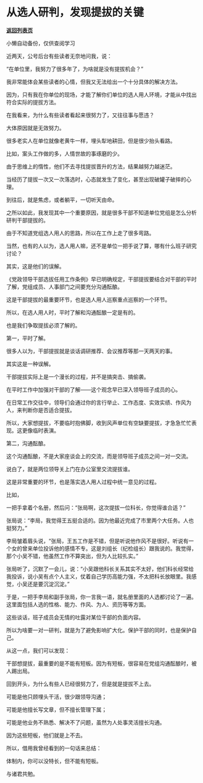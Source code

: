 # 从选人研判，发现提拔的关键

[**返回列表页**](/gzh/费曼的小茶馆)

小懒自动备份，仅供查阅学习

近两天，公号后台有些读者无奈地问我，说：

  

“在单位里，我努力了很多年了，为啥就是没有提拔机会？”

  

我非常能体会某些读者的心情，但我又无法给出一个十分具体的解决方法。

  

因为，只有我在你单位的现场，才能了解你们单位的选人用人环境，才能从中找出符合实际的提拔方法。

  

在我看来，为什么有些读者看起来很努力了，又往往事与愿违？

  

大体原因就是无效努力。

  

很多老实人在单位就像老黄牛一样，埋头犁地耕田，但是很少抬头看路。

  

比如，案头工作做的多，人情世故的事琢磨的少。

  

由于思维上的惰性，他们不去寻找提拔晋升的方法，结果越努力越迷茫。

  

当经历了提拔一次又一次落选时，心态就发生了变化，甚至出现破罐子破摔的心理。

  

到往后，就是焦虑，或者躺平，一切听天由命。

  

之所以如此，我发现其中一个重要原因，就是很多干部不知道单位党组是怎么分析研判干部提拔的。

  

由于不知道党组选人用人的思路，所以在工作上走了很多弯路。

  

当然，也有的人以为，选人用人嘛，还不是单位一把手说了算，哪有什么班子研究讨论？

  

其实，这是他们的误解。

  

《党政领导干部选拔任用工作条例》早已明确规定，干部提拔要结合对干部的平时了解，党组成员、人事部门之间要充分沟通酝酿。

  

这是干部提拔的最重要环节，也是选人用人巡察重点巡察的一个环节。

  

所以，在选人用人时，平时了解和沟通酝酿一定是有的。

  

也是我们争取提拔必须了解的。

  

第一，平时了解。

  

很多人以为，干部提拔就是谈话调研推荐、会议推荐等那一天两天的事。

  

其实这是一种误解。

  

干部提拔实际上是一个漫长的过程，并不是搞突击、搞偷袭。

  

在平时工作中加强对干部的了解——这个观念早已深入领导班子成员的心。

  

在日常工作交往中，领导们会通过你的言行举止、工作态度、实效实绩、作风为人，来判断你是否适合提拔。

  

所以，大家想提拔，不要临时抱佛脚，收到风声单位有空缺要提拔，才急急忙忙表现。这更像临时表演。

  

第二，沟通酝酿。

  

这个沟通酝酿，不是大家座谈会上的交流，而是领导班子成员之间一对一交流。

  

说白了，就是两位领导关上门在办公室里交流提拔谁。

  

这是非常重要的环节，也是落实选人用人过程中统一意见的过程。

  

比如，

  

一把手拿着个名册，然后问：“张局啊，这次提拔一位科长，你觉得谁合适？”

  

张局说：“李局，我觉得王五挺合适的。因为他最近完成了市里两个大任务。人也挺努力。”

  

李局皱着眉头说，“张局，王五工作是不错，但是听说他作风不是很好。听说有一个女的曾来单位投诉他的感情不专。这是刘组长（纪检组长）跟我说的。我觉得，那个小吴不错，他虽然工作不算突出，但为人比较扎实。”

  

张局听了，沉默了一会儿，说：“小吴跟他科长关系其实不太好，他们科长经常给我投诉，说小吴有点个人主义，仗着自己学历高能力强，不太把科长放眼里。我感觉，小吴还是要沉淀沉淀。”

  

于是，一把手李局和副手张局，你一言我一语，就名册里面的人选都讨论了一遍。这里面包括人选的性格、能力、作风、为人、资历等等方面。

  

这些谈话，班子成员会无情的吐露对某位干部的负面内容。

  

所以为啥要一对一研判，就是为了避免影响扩大化。保护干部的同时，也是保护自己。

  

从这一点，我们可以发现：

  

干部想提拔，最重要的是不能有短板。因为有短板，很容易在党组沟通酝酿时，被人踢出局。

  

回到开头，为什么有些人已经很努力了，但是就是提拔不上去。

  

可能是他只顾埋头干活，很少跟领导沟通；

  

可能是他擅长写文章，但不擅长管理下属；

  

可能是他业务不熟悉、解决不了问题，虽然为人处事灵活擅长沟通。

  

因为这些短板，他们就是上不去。

  

所以，借用我曾经看到的一句话来总结：

  

体制内，你可以没特长，但不能有短板。

  

与诸君共勉。

